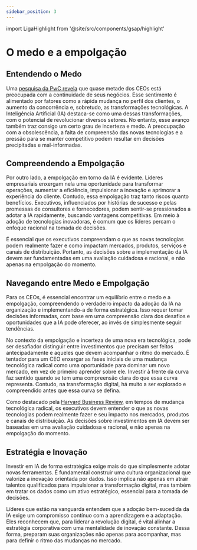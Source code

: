 ```yaml
---
sidebar_position: 3
---
```

import LigaHighlight from '@site/src/components/gsap/highlight'

# O medo e a empolgação
<LigaHighlight />

## Entendendo o Medo
Uma [pesquisa da PwC revela](https://www.pwc.com.br/pt/estudos/preocupacoes-ceos/ceo-survey-2024.html) que quase metade dos CEOs está preocupada com a continuidade de seus negócios. Esse sentimento é alimentado por fatores como a rápida mudança no perfil dos clientes, o aumento da concorrência e, sobretudo, as transformações tecnológicas. A Inteligência Artificial (IA) destaca-se como uma dessas transformações, com o potencial de revolucionar diversos setores. No entanto, esse avanço também traz consigo um certo grau de incerteza e medo. A preocupação com a obsolescência, a falta de compreensão das novas tecnologias e a pressão para se manter competitivo podem resultar em <spam class="text-highlight">decisões precipitadas e mal-informadas</spam>.

## Compreendendo a Empolgação
Por outro lado, a empolgação em torno da IA é evidente. Líderes empresariais enxergam nela uma oportunidade para transformar operações, aumentar a eficiência, impulsionar a inovação e aprimorar a experiência do cliente. Contudo, essa empolgação traz tanto riscos quanto benefícios. Executivos, <spam class="text-highlight">influenciados por histórias de sucesso</spam> e pelas promessas de consultores e fornecedores, podem sentir-se pressionados a adotar a IA rapidamente, buscando vantagens competitivas. Em meio à adoção de tecnologias inovadoras, é comum que os líderes percam o <spam class="text-highlight">enfoque racional na tomada de decisões</spam>.

É essencial que os executivos compreendam o que as novas tecnologias podem realmente fazer e como impactam mercados, produtos, serviços e canais de distribuição. Portanto, as decisões sobre a implementação da IA devem ser fundamentadas em uma avaliação cuidadosa e racional, e não apenas na empolgação do momento.

## Navegando entre Medo e Empolgação
Para os CEOs, é essencial encontrar um <spam class="text-highlight">equilíbrio</spam> entre o medo e a empolgação, compreendendo o verdadeiro impacto da adoção da IA na organização e implementando-a de forma estratégica. Isso requer tomar decisões informadas, com base em uma compreensão clara dos desafios e oportunidades que a IA pode oferecer, ao invés de simplesmente seguir tendências.

No contexto da empolgação e incerteza de uma nova era tecnológica, pode ser desafiador <spam class="text-highlight">distinguir entre investimentos</spam> que precisam ser feitos antecipadamente e aqueles que devem acompanhar o ritmo do mercado. É tentador para um CEO enxergar as fases iniciais de uma mudança tecnológica radical como uma <spam class="text-highlight">oportunidade para dominar um novo mercado, em vez de primeiro aprender sobre ele</spam>. Investir à frente da curva faz sentido quando se tem uma compreensão clara do que essa curva representa. Contudo, na transformação digital, há muito a ser explorado e compreendido antes que essa curva se defina.

Como destacado pela [Harvard Business Review](https://hbr.org/2018/03/why-so-many-high-profile-digital-transformations-fail), em tempos de mudança tecnológica radical, os executivos devem entender o que as novas tecnologias podem realmente fazer e seu impacto nos mercados, produtos e canais de distribuição. As decisões sobre investimentos em IA devem ser baseadas em uma avaliação cuidadosa e racional, e não apenas na empolgação do momento.

## Estratégia e Inovação
Investir em IA de forma estratégica exige mais do que simplesmente adotar novas ferramentas. É fundamental construir uma cultura organizacional que valorize a <spam class="text-highlight-end">inovação orientada por dados</spam>. Isso implica não apenas em atrair talentos qualificados para impulsionar a transformação digital, mas também em tratar os dados como um ativo estratégico, essencial para a tomada de decisões.

Líderes que estão na vanguarda entendem que a adoção bem-sucedida da IA exige um <spam class="text-highlight-end">compromisso contínuo com a aprendizagem</spam> e a adaptação. Eles reconhecem que, para liderar a revolução digital, é vital alinhar a estratégia corporativa com uma mentalidade de inovação constante. Dessa forma, preparam suas organizações não apenas para acompanhar, mas para definir o ritmo das mudanças no mercado.
